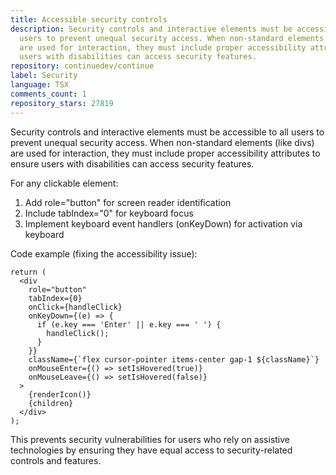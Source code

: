 ```yaml
---
title: Accessible security controls
description: Security controls and interactive elements must be accessible to all
  users to prevent unequal security access. When non-standard elements (like divs)
  are used for interaction, they must include proper accessibility attributes to ensure
  users with disabilities can access security features.
repository: continuedev/continue
label: Security
language: TSX
comments_count: 1
repository_stars: 27819
---
```


Security controls and interactive elements must be accessible to all users to prevent unequal security access. When non-standard elements (like divs) are used for interaction, they must include proper accessibility attributes to ensure users with disabilities can access security features.

For any clickable element:
1. Add role="button" for screen reader identification 
2. Include tabIndex="0" for keyboard focus
3. Implement keyboard event handlers (onKeyDown) for activation via keyboard

Code example (fixing the accessibility issue):

```tsx
return (
  <div
    role="button"
    tabIndex={0}
    onClick={handleClick}
    onKeyDown={(e) => {
      if (e.key === 'Enter' || e.key === ' ') {
        handleClick();
      }
    }}
    className={`flex cursor-pointer items-center gap-1 ${className}`}
    onMouseEnter={() => setIsHovered(true)}
    onMouseLeave={() => setIsHovered(false)}
  >
    {renderIcon()}
    {children}
  </div>
);
```

This prevents security vulnerabilities for users who rely on assistive technologies by ensuring they have equal access to security-related controls and features.